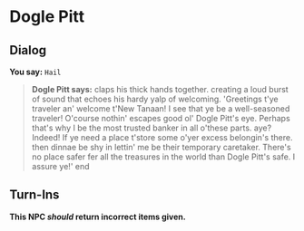 # Dogle Pitt


## Dialog

**You say:** `Hail`



>**Dogle Pitt says:** claps his thick hands together. creating a loud burst of sound that echoes his hardy yalp of welcoming. 'Greetings t'ye traveler an' welcome t'New Tanaan! I see that ye be a well-seasoned traveler! O'course nothin' escapes good ol' Dogle Pitt's eye. Perhaps that's why I be the most trusted banker in all o'these parts. aye? Indeed! If ye need a place t'store some o'yer excess belongin's there. then dinnae be shy in lettin' me be their temporary caretaker. There's no place safer fer all the treasures in the world than Dogle Pitt's safe. I assure ye!'
end



## Turn-Ins



**This NPC *should* return incorrect items given.**






